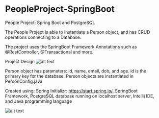 # PeopleProject-SpringBoot
People Project: Spring Boot and PostgreSQL

The People Project is able to instantiate a Person object, and has CRUD operations connecting to a Database. 

The project uses the SpringBoot Framework Annotations such as @RestController, @Transactional and more.

Project Design
![alt text](https://github.com/JRyanEv/PeopleProject-SpringBoot/blob/main/Project%20Design.PNG)

Person object has parameters: id, name, email, dob, and age. id is the primary key for the database. Person objects are instantiated in PersonConfig.java

Created using: 
  Spring Initializr: https://start.spring.io/,
  SpringBoot Framework,
  PostgreSQL database running on localhost server,
  Intellij IDE, and 
  Java programming language
  
  ![alt text](https://github.com/JRyanEv/PeopleProject-SpringBoot/blob/main/Project%20Execution%20Example.PNG)
  
  
  
